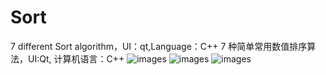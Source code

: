 # Sort
 7 different Sort algorithm，UI：qt,Language：C++
  7 种简单常用数值排序算法，UI:Qt, 计算机语言：C++
  ![images](http://github.com/Tomlk/Sort/new/master/images/img1.png)
    ![images](http://github.com/Tomlk/Sort/new/master/images/img2.png)
      ![images](http://github.com/Tomlk/Sort/new/master/images/img3.png)
